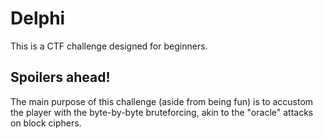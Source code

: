 # Delphi
This is a CTF challenge designed for beginners.
## Spoilers ahead!
The main purpose of this challenge (aside from being fun) is to accustom the player with the byte-by-byte bruteforcing, akin to the "oracle" attacks on block ciphers.